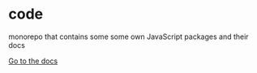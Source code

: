 # code

monorepo that contains some some own JavaScript packages and their docs

<Enter>

[Go to the docs](https://diegofrayo-docs.netlify.com)
